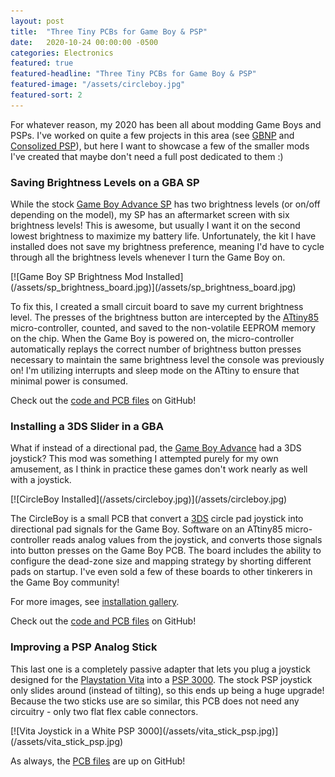 ```yaml
---
layout: post
title:  "Three Tiny PCBs for Game Boy & PSP"
date:   2020-10-24 00:00:00 -0500
categories: Electronics
featured: true
featured-headline: "Three Tiny PCBs for Game Boy & PSP"
featured-image: "/assets/circleboy.jpg"
featured-sort: 2
---
```


For whatever reason, my 2020 has been all about modding Game Boys and PSPs. I've worked on quite a few projects in this area (see [GBNP](/javascript/2020/04/11/gameboy_nintendo_power_rom_builder.html) and [Consolized PSP](/electronics/2020/02/02/ps2-controller-psp.html)), but here I want to showcase a few of the smaller mods I've created that maybe don't need a full post dedicated to them :)

### Saving Brightness Levels on a GBA SP

While the stock [Game Boy Advance SP](https://en.wikipedia.org/wiki/Game_Boy_Advance_SP) has two brightness levels (or on/off depending on the model), my SP has an aftermarket screen with six brightness levels! This is awesome, but usually I want it on the second lowest brightness to maximize my battery life. Unfortunately, the kit I have installed does not save my brightness preference, meaning I'd have to cycle through all the brightness levels whenever I turn the Game Boy on.

<div class='image-container'>
[![Game Boy SP Brightness Mod Installed](/assets/sp_brightness_board.jpg)](/assets/sp_brightness_board.jpg)
</div>

To fix this, I created a small circuit board to save my current brightness level. The presses of the brightness button are intercepted by the [ATtiny85](https://www.microchip.com/wwwproducts/en/ATtiny85) micro-controller, counted, and saved to the non-volatile EEPROM memory on the chip. When the Game Boy is powered on, the micro-controller automatically replays the correct number of brightness button presses necessary to maintain the same brightness level the console was previously on! I'm utilizing interrupts and sleep mode on the ATtiny to ensure that minimal power is consumed.

Check out the [code and PCB files](https://github.com/orangeglo/SP-IPS-Brightness-Hack) on GitHub!

### Installing a 3DS Slider in a GBA

What if instead of a directional pad, the [Game Boy Advance](https://en.wikipedia.org/wiki/Game_Boy_Advance) had a 3DS joystick? This mod was something I attempted purely for my own amusement, as I think in practice these games don't work nearly as well with a joystick.

<div class='image-container'>
[![CircleBoy Installed](/assets/circleboy.jpg)](/assets/circleboy.jpg)
</div>

The CircleBoy is a small PCB that convert a [3DS](https://en.wikipedia.org/wiki/Nintendo_3DS) circle pad joystick into directional pad signals for the Game Boy. Software on an ATtiny85 micro-controller reads analog values from the joystick, and converts those signals into button presses on the Game Boy PCB. The board includes the ability to configure the dead-zone size and mapping strategy by shorting different pads on startup. I've even sold a few of these boards to other tinkerers in the Game Boy community!

For more images, see [installation gallery](https://imgur.com/a/vMOLDO8).

Check out the [code and PCB files](https://github.com/orangeglo/CircleBoy) on GitHub!

### Improving a PSP Analog Stick

This last one is a completely passive adapter that lets you plug a joystick designed for the [Playstation Vita](https://en.wikipedia.org/wiki/PlayStation_Vita) into a [PSP 3000](https://en.wikipedia.org/wiki/PlayStation_Portable#PSP-3000). The stock PSP joystick only slides around (instead of tilting), so this ends up being a huge upgrade! Because the two sticks use are so similar, this PCB does not need any circuitry - only two flat flex cable connectors.

<div class='image-container'>
[![Vita Joystick in a White PSP 3000](/assets/vita_stick_psp.jpg)](/assets/vita_stick_psp.jpg)
</div>

As always, the [PCB files](https://github.com/orangeglo/VitaStickForPSP3000) are up on GitHub!